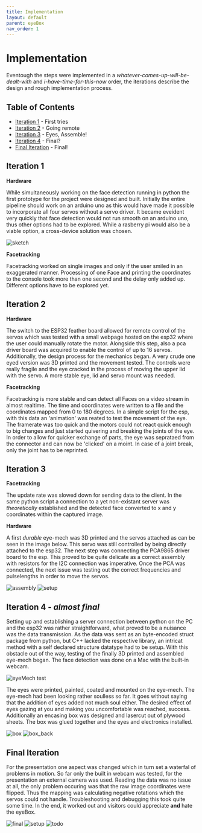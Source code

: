 ```yaml
---
title: Implementation
layout: default
parent: eyeBox
nav_order: 1
---
```



# Implementation

Eventough the steps were implemented in a *whatever-comes-up-will-be-dealt-with* and *i-have-time-for-this-now* order, the iterations describe the design and rough implementation process. 

## Table of Contents
- [Iteration 1](#iteration-1) - First tries
- [Iteration 2](#iteration-2) - Going remote
- [Iteration 3](#iteration-3) - Eyes, Assemble!
- [Iteration 4](#iteration-4---almost-final) - Final?
- [Final Iteration](#final-iteration) - Final!

## Iteration 1
**Hardware**

While simultaneously working on the face detection running in python the first prototype for the project were designed and built. Initially the entire pipeline should work on an arduino uno as this would have made it possible to incorporate all four servos without a servo driver. It became eveident very quickly that face detection would not run smooth on an arduino uno, thus other options had to be explored. While a rasberry pi would also be a viable option, a cross-device solution was chosen. 

![sketch](assets/first_sketch_medium.jpeg)

**Facetracking**

Facetracking worked on single images and only if the user smiled in an exaggerated manner. Processing of one Face and printing the coordinates to the console took more than one second and the delay only added up. Different options have to be explored yet.

## Iteration 2
**Hardware**

The switch to the ESP32 feather board allowed for remote control of the servos which was tested with a small webpage hosted on the esp32 where the user could manually rotate the motor. Alongside this step, also a pca driver board was acquired to enable the control of up to 16 servos. Additionally, the design process for the mechanics began. A very crude one eyed version was 3D printed and the movement tested. The controls were really fragile and the eye cracked in the process of moving the upper lid with the servo. A more stable eye, lid and servo mount was needed.

**Facetracking**

Facetracking is more stable and can detect all Faces on a video stream in almost realtime. The time and coordinates were written to a file and the coordinates mapped from 0 to 180 degrees. In a simple script for the esp, with this data an 'animation' was reated to test the movement of the eye. The framerate was too quick and the motors could not react quick enough to big changes and just started quivering and breaking the joints of the eye. In order to allow for quicker exchange of parts, the eye was seprataed from the connector and can now be 'clicked' on a moint. In case of a joint break, only the joint has to be reprinted. 

## Iteration 3

**Facetracking**

The update rate was slowed down for sending data to the client. In the same python script a connection to a yet non-existant server was *theoretically* established and the detected face converted to x and y coordinates within the captured image.

**Hardware**

A first *durable* eye-mech was 3D printed and the servos attached as can be seen in the image below. This servo was still controlled by being directly attached to the esp32. The next step was connecting the PCA9865 driver board to the esp. This proved to be quite delicate as a correct assembly with resistors for the I2C connection was imperative. Once the PCA was connected, the next issue was testing out the correct frequencies and pulselengths in order to move the servos.

![assembly](assets/eyeBox_assembly_cut.png)
![setup](assets/setup_pca.png)

## Iteration 4 - *almost final*
Setting up and establishing a server connection between python on the PC and the esp32 was rather straightforward, what proved to be a nuisance was the data transmission. As the data was sent as an byte-encoded struct package from python, but C++ lacked the respective library, an intricat method with a self declared structure datatype had to be setup. With this obstacle out of the way, testing of the finally 3D printed and assembled eye-mech began. The face detection was done on a Mac with the built-in webcam.

![eyeMech test](assets/eyeBox_test_AdobeExpress.gif)

The eyes were printed, painted, coated and mounted on the eye-mech. The eye-mech had been looking rather soulless so far. It goes without saying that the addition of eyes added not much soul either. The desired effect of eyes gazing at you and making you uncomfortable was reached, success. Additionally an encasing box was designed and lasercut out of plywood sheets. The box was glued together and the eyes and electronics installed.

![box](assets/eyeBox_boxBuild_medium.jpeg)
![box_back](assets/eyeBox_back_medium.jpeg)


## Final Iteration
For the presentation one aspect was changed which in turn set a waterfal of problems in motion. So far only the built in webcam was tested, for the presentation an external camera was used. Reading the data was no issue at all, the only problem occuring was that the raw image coordinates were flipped. Thus the mapping was calculating negative rotations which the servos could not handle. Troubleshooting and debugging this took quite some time. In the end, it worked out and visitors could appreciate **and** hate the eyeBox.

![final](assets/eyeBox_final_AdobeExpress.gif)
![setup](assets/eyeBox_setup.jpg)
![todo](assets/todo)


